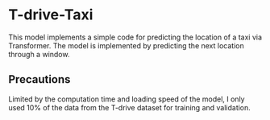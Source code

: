 # T-drive-Taxi
This model implements a simple code for predicting the location of a taxi via Transformer. The model is implemented by predicting the next location through a window.

## Precautions
Limited by the computation time and loading speed of the model, I only used 10% of the data from the T-drive dataset for training and validation.
